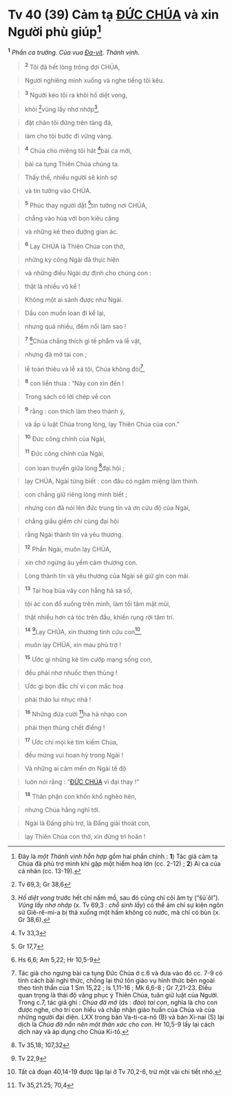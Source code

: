 # Tv 40 (39) Cảm tạ [ĐỨC CHÚA]() và xin Người phù giúp[^1-181b8705-5200-4e17-94fa-a0fa1eab01eb]
<sup><b>1</b></sup> *Phần ca trưởng. Của vua [Đa-vít](). Thánh vịnh.*


> <sup><b>2</b></sup> Tôi đã hết lòng trông đợi CHÚA,
>


> Người nghiêng mình xuống và nghe tiếng tôi kêu.
>


> <sup><b>3</b></sup> Người kéo tôi ra khỏi hố diệt vong,
>


> khỏi [^1@-181b8705-5200-4e17-94fa-a0fa1eab01eb]vũng lầy nhơ nhớp[^2-181b8705-5200-4e17-94fa-a0fa1eab01eb],
>


> đặt chân tôi đứng trên tảng đá,
>


> làm cho tôi bước đi vững vàng.
>


> <sup><b>4</b></sup> Chúa cho miệng tôi hát [^2@-181b8705-5200-4e17-94fa-a0fa1eab01eb]bài ca mới,
>


> bài ca tụng Thiên Chúa chúng ta.
>


> Thấy thế, nhiều người sẽ kính sợ
>


> và tin tưởng vào CHÚA.
>


> <sup><b>5</b></sup> Phúc thay người đặt [^3@-181b8705-5200-4e17-94fa-a0fa1eab01eb]tin tưởng nơi CHÚA,
>


> chẳng vào hùa với bọn kiêu căng
>


> và những kẻ theo đường gian ác.
>


> <sup><b>6</b></sup> Lạy CHÚA là Thiên Chúa con thờ,
>


> những kỳ công Ngài đã thực hiện
>


> và những điều Ngài dự định cho chúng con :
>


> thật là nhiều vô kể !
>


> Không một ai sánh được như Ngài.
>


> Dầu con muốn loan đi kể lại,
>


> nhưng quá nhiều, đếm nổi làm sao !
>


> <sup><b>7</b></sup> [^4@-181b8705-5200-4e17-94fa-a0fa1eab01eb]Chúa chẳng thích gì tế phẩm và lễ vật,
>


> nhưng đã mở tai con ;
>


> lễ toàn thiêu và lễ xá tội, Chúa không đòi[^3-181b8705-5200-4e17-94fa-a0fa1eab01eb],
>


> <sup><b>8</b></sup> con liền thưa : “Này con xin đến !
>


> Trong sách có lời chép về con
>


> <sup><b>9</b></sup> rằng : con thích làm theo thánh ý,
>


> và ấp ủ luật Chúa trong lòng, lạy Thiên Chúa của con.”
>


> <sup><b>10</b></sup> Đức công chính của Ngài,
> 
> <sup><b>11</b></sup> Đức công chính của Ngài,
>


> con loan truyền giữa lòng [^5@-181b8705-5200-4e17-94fa-a0fa1eab01eb]đại hội ;
>


> lạy CHÚA, Ngài từng biết : con đâu có ngậm miệng làm thinh.
>


> con chẳng giữ riêng lòng mình biết ;
>


> nhưng con đã nói lên đức trung tín và ơn cứu độ của Ngài,
>


> chẳng giấu giếm chi cùng đại hội
>


> rằng Ngài thành tín và yêu thương.
>


> <sup><b>12</b></sup> Phần Ngài, muôn lạy CHÚA,
>


> xin chớ ngừng âu yếm cảm thương con.
>


> Lòng thành tín và yêu thương của Ngài sẽ giữ gìn con mãi.
>


> <sup><b>13</b></sup> Tai hoạ bủa vây con hằng hà sa số,
>


> tội ác con đổ xuống trên mình, làm tối tăm mặt mũi,
>


> thật nhiều hơn cả tóc trên đầu, khiến rụng rời tâm trí.
>


> <sup><b>14</b></sup> [^6@-181b8705-5200-4e17-94fa-a0fa1eab01eb]Lạy CHÚA, xin thương tình cứu con[^4-181b8705-5200-4e17-94fa-a0fa1eab01eb],
>


> muôn lạy CHÚA, xin mau phù trợ !
>


> <sup><b>15</b></sup> Ước gì những kẻ tìm cướp mạng sống con,
>


> đều phải nhơ nhuốc thẹn thùng !
>


> Ước gì bọn đắc chí vì con mắc hoạ
>


> phải tháo lui nhục nhã !
>


> <sup><b>16</b></sup> Những đứa cười [^7@-181b8705-5200-4e17-94fa-a0fa1eab01eb]ha hả nhạo con
>


> phải thẹn thùng chết điếng !
>


> <sup><b>17</b></sup> Ước chi mọi kẻ tìm kiếm Chúa,
>


> đều mừng vui hoan hỷ trong Ngài !
>


> Và những ai cảm mến ơn Ngài tế độ
>


> luôn nói rằng : “[ĐỨC CHÚA]() vĩ đại thay !”
>


> <sup><b>18</b></sup> Thân phận con khốn khổ nghèo hèn,
>


> nhưng Chúa hằng nghĩ tới.
>


> Ngài là Đấng phù trợ, là Đấng giải thoát con,
>


> lạy Thiên Chúa con thờ, xin đừng trì hoãn !
>

[^1-181b8705-5200-4e17-94fa-a0fa1eab01eb]: Đây là *một Thánh vịnh hỗn hợp* gồm hai phần chính : **1**) Tác giả cảm tạ Chúa đã phù trợ mình khi gặp một hiểm hoạ lớn (cc. 2-12) ; **2**) Ai ca của cá nhân (cc. 13-19).
[^2-181b8705-5200-4e17-94fa-a0fa1eab01eb]: *Hố diệt vong* trước hết chỉ nấm mồ, sau đó cũng chỉ cõi âm ty (“šü´ôl”). *Vũng lầy nhơ nhớp* (x. Tv 69,3 : *chỗ sình lầy*) có thể ám chỉ sự kiện ngôn sứ Giê-rê-mi-a bị thả xuống một hầm không có nước, mà chỉ có bùn (x. Gr 38,6).
[^3-181b8705-5200-4e17-94fa-a0fa1eab01eb]: Tác giả cho ngưng bài ca tụng Đức Chúa ở c.6 và đưa vào đó cc. 7-9 có tính cách bài nghi thức, chống lại thứ tôn giáo vụ hình thức bên ngoài theo tinh thần của 1 Sm 15,22 ; Is 1,11-16 ; Mk 6,6-8 ; Gr 7,21-23. Điều quan trọng là thái độ vâng phục ý Thiên Chúa, tuân giữ luật của Người. Trong c.7, tác giả ghi : *Chúa đã mở* (ds : *đào*) *tai con*, nghĩa là cho con được nghe, cho trí con hiểu và chấp nhận giáo huấn của Chúa và của những người đại diện. LXX trong bản Va-ti-ca-nô (B) và bản Xi-nai (S) lại dịch là *Chúa đã nắn nên một thân xác cho con*. Hr 10,5-9 lấy lại cách dịch này và áp dụng cho Chúa Ki-tô.
[^4-181b8705-5200-4e17-94fa-a0fa1eab01eb]: Tất cả đoạn 40,14-19 được lặp lại ở Tv 70,2-6, trừ một vài chi tiết nhỏ.
[^1@-181b8705-5200-4e17-94fa-a0fa1eab01eb]: Tv 69,3; Gr 38,6
[^2@-181b8705-5200-4e17-94fa-a0fa1eab01eb]: Tv 33,3
[^3@-181b8705-5200-4e17-94fa-a0fa1eab01eb]: Gr 17,7
[^4@-181b8705-5200-4e17-94fa-a0fa1eab01eb]: Hs 6,6; Am 5,22; Hr 10,5-9
[^5@-181b8705-5200-4e17-94fa-a0fa1eab01eb]: Tv 35,18; 107,32
[^6@-181b8705-5200-4e17-94fa-a0fa1eab01eb]: Tv 22,9
[^7@-181b8705-5200-4e17-94fa-a0fa1eab01eb]: Tv 35,21.25; 70,4